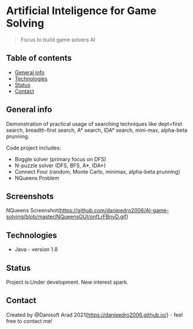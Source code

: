 # Artificial Inteligence for Game Solving
> Focus to build game solvers AI

## Table of contents
* [General info](#general-info)
* [Technologies](#technologies)
* [Status](#status)
* [Contact](#contact)

## General info
Demonstration of practical usage of searching techniques like dept=first search, breadth-first search, A* search, IDA* search, mini-max, alpha-beta prunning.

Code project includes:

- Boggle solver (primary focus on DFS)
- N-puzzle solver (DFS, BFS, A*, IDA*)
- Connect Four (random, Monte Carlo, minimax, alpha-beta prunning)
- NQueens Problem

## Screenshots
NQueens Screenshot(https://github.com/danipedro2006/AI-game-solving/blob/master/NQueensGUI/onfLrFBnvD.gif)

## Technologies
* Java - version 1.8



## Status
Project is:Under development. New interest spark. 


## Contact
Created by @Danisoft Arad 2021(https://danipedro2006.github.io/) - feel free to contact me!